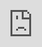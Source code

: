 ```yaml
---
layout: post
date:   2019-04-04
image: "/puerto_rico_now/images/decision_model/pixel_gif.gif"
title:  "Mapping Municipalities at Risk in Puerto Rico"
author: "Pauline Claramunt, Madeline Entrikin, Catlin Bone, and Tyrene Calvesbert"
---
```


  
>In September 20th in 2017 Hurricane María led to “the biggest failure of American disaster response since Hurricane Katrina struck New Orleans and the Gulf Coast in 2005.” -Daniel Farber (2018) 

![Puerto Rico](/puerto_rico_now/images/decision_model/pixel_gif.gif)
Data Source: Aerial Image ESRI 2017
&nbsp;

<p>
Last September on 2017, Puerto Rico was hit by a category 4 hurricane leaving unprecedented devastation, revealing a deeper crisis, not only economical but highlighting a combination of factors from the physical, social and spatial vulnerabilities that place Puerto Ricans in constant climate risk.The island of Puerto Rico measures 100 x 35 miles approximately with a population that rounds to 3.3 million in 2017 all which experienced a full black-out for months due to wiping out of the central infrastructure be it electrical, water, telecommunications or transportation. Also, the death toll product after the hurricane extended to thousands, public schools have closed, health administration has decreased, and the lack of emergency preparedness and limited resources are constantly threatening local capacity from communities to institutions to respond swiftly. Moreover, Puerto Rico suffered from a lack of effective and immediate response to this catastrophe, with shared responsibilities from the Central Puerto Rican government to the Federal government along with the disparate deployment of the Federal Emergency Management Agency (FEMA) when compared with past events.  This catastrophe starts shifting from a natural one to human-made disaster marking the pertinence of investigating and mapping municipalities at risk.
</p>

**By cross-referencing physical and social vulnerability the project highlights what are the areas at most risk in the event of another hurricane?**


<div class="iframe-column">
  <iframe src="https://cdn.knightlab.com/libs/juxtapose/latest/embed/index.html?uid=bbabcf06-9213-11e9-b9b8-0edaf8f81e27" style="position:absolute;top:0;left:0;width:100%;height:100%;" frameborder="0"></iframe>
</div>
<p><em>Source:Banco de Municipio 2017 </em>
&nbsp;
Hurricane María also resurfaced an economic crisis and population loss that has been building up since 2006 as seen in the line-graphs.Before the hurricane,  Puerto Rico was experiencing decades of economic constraints at multiple levels that lead the island default multiple times creating  a debt load of $74 billion dollars-- systematically crunchy livelihood opportunities. Now the crippling territory is forced to deal simultaneously with the so-called public debt and the reconstruction of the country.   
</p>

<div class="iframe-column">
  <iframe src="https://cdn.knightlab.com/libs/juxtapose/latest/embed/index.html?uid=9e7be2dc-9212-11e9-b9b8-0edaf8f81e27" style="position:absolute;top:0;left:0;width:100%;height:100%;" frameborder="0"></iframe>
</div>
<p><em>Source:Banco de Municipio 2017 </em>
&nbsp;
  
Given that Puerto Rico is under a tight scenario by having a Lack of economic development Financial debt, Unprecedented disaster recovery process, Fiscal reconstruction and Financial debt the project explore the same question but at the municipality level. In order to have a better idea of the Island and to further understand the geography that we explored is important to highlight that Puerto Rico has Seventy-eight municipalities with various geographical conditions, from coastal to inland including Culebra and Vieques that are separate Islands. Therefore it is difficult to create a baseline for comparison since they vary not only in territory extension but also have diverse socio-economic conditions. 
</p>

**What municipalities in Puerto Rico are at most risk in the event of another hurricane?**
&nbsp;
<p>
Municipalities are a Second layer governance, and are subjected to “state”, and Federal laws of United States. In order to have a better idea of the Island and to further understand the geography that we explored is important to highlight that Puerto Rico has Seventy-eight municipalities with various geographical conditions, from coastal to inland including Culebra and Vieques that are separate Islands. Therefore it is difficult to create a baseline for comparison since they vary not only in territory extension but also have diverse socio-economic conditions. Yet, municipalities as localities, have become important arenas for decision-making, their role has had a pendulum effect during Puerto Rico's planning and management of the urban fabric marking their importance as a study unit.
</p>

&nbsp;
![Puerto Rico](/puerto_rico_now/images/decision_model/PRMAP_path.jpg)
Source: Puerto Rico municipal map, 2018 by authors of the post. Red line is the path of Hurricane Maria’s eye, NOA.
&nbsp;

<p>
Given the federal and island government’s inadequate response and the importance of municipalities in addressing local emergencies the project explores the physical and social vulnerability at the municipality level. In order to have a better idea of the Island and to further understand the geography and its municipalities is important to highlight that the  seventy-eight municipalities have various geographical conditions, from coastal to inland and from rural to urban areas in addition to having  two separate municipal-islands Culebra and Vieques. Therefore using municipalities as a unit of study has constraints and difficult the creation of a baseline for comparing all municipalities at once since they vary not only in territory extension but also have diverse socio-economic conditions. However, acknowledging that municipalities are the second layer of governance (reflecting to an extent the central one) and at the same time are subjected to the “State” and Federal laws of the United States also marks a reason to study them. Yet, municipalities as localities, have become important arenas for decision-making, their role has had a pendulum effect during Puerto Rico's planning and management of the urban fabric marking their importance as a departing point to look at.
</p>

**Due to the enormous importance of municipalities to the ability of communities to survive disasters, by cross-referencing physical and social vulnerability, the project highlights what are the areas (Municipalities) at most risk in the event of another hurricane**

>"Disasters are sometimes considered external shocks, but disaster risk results from the complex interaction between development processes that generate conditions of exposure, vulnerability and hazard. Disaster risk is therefore considered as the combination of the severity and frequency of a hazard, the numbers of people and assets exposed to the hazard, and their vulnerability to damage."(UNISDR, 2015a)

&nbsp;
![Puerto Rico](/puerto_rico_now/images/decision_model/SOS_PR.jpg)
Source: Local pres - Humacao, Las María. 2017
&nbsp;

**What municipalities in Puerto Rico are at most risk in the event of another hurricane?
MAPPING MUNICIPALITIES AT RISK IN PUERTO RICO**

<p>
This project develops a decision model based utilizing *social* and *physical* vulnerability metrics that are first mapped individually and afterwards added into one final model to render a digital map showing a higher risk for municipalities together with other possible impact in their capacity to recover in the event of another hurricane. By acknowledging the definition of disaster risk , which is expressed as the likelihood of loss of life, injury or destruction and damage from a disaster in a given period of time (UNISDR, 2015.) This project incorporates social vulnerability aspects including sensitivity and adaptive capacity of communities, along with physical vulnerability including exposure to hazards as landslides and flooding, some which are still an ongoing impact of Hurricane María.
</p>

![Puerto Rico](/puerto_rico_now/images/decision_model/Risk_Muni_v3.jpg)
&nbsp;

**Mapping Social Vulnerability at a Municipal level**

&nbsp;
<img src="/puerto_rico_now/images/decision_model/social_vulnerability_GIF.gif" class="full-img">
&nbsp;
Data Source: Banco de Municipio, 2017 and US Census 2017.
&nbsp;
&nbsp;
<p>
The social vulnerability indicators will be based on demographic and socioeconomic factors, including the change in populations related to migration post Hurricanes. 
</p>
&nbsp;

**Mapping Physical Vulnerability at a Municipal level**
&nbsp;
<img src="/puerto_rico_now/images/decision_model/unweighted_physical.jpg" class="full-img">
&nbsp;
Data Source: FEMA 2017
&nbsp;
&nbsp;
<p>
The Physical vulnerability considers environmental conditions and registered impacts on the housing stock retrieved by using FEMA’s Individual assistance information and existing datasets from the build environment. The analysis considers “municipios” as a primary unit given the recopilated information is quantified at this level of governance. An existent social vulnerability index (SVI) for Puerto Rico developed in 2017 was revised, but as it is based on census tracts is not transferable to our study. This difference between census tracts and municipios is relevant because municipios are in charge until this moment of implementing and coordinating local acton plans also marking the as key players in the provision of services and resilience efforts for the communities. 
</p>

**Identifying municipalities that are at most risk in the event of another climate event**

&nbsp;
<img src="/puerto_rico_now/images/decision_model/final_combined_gif.gif" class="full-img">
&nbsp;
Data Source: Data Source: Banco de Municipio, 2017,  US Census 2017, FEMA 2017.
&nbsp;
&nbsp;


<p>
After identifying and mapping physical and social vulnerability indicators that further inform the current status of municipalities in Puerto Rico, the project performs a decision model that combines these two approaches by visualizing municipalities that are at most risk and vulnerable in the case of another climate event. The decision model shows three alternatives to identify municipalities at risk, first prioritizing social vulnerability, second prioritizing physical vulnerability and finally an unweighted map in which both physical and social indicators have the same weight. 
</p>
&nbsp;

&nbsp;
![Puerto Rico](/puerto_rico_now/images/decision_model/PRMAP.jpg)
Source: Decision model results
&nbsp;

<p>
The results of the analysis of Social and Physical vulnerability at a municipal level throughout a combined layer decision model marks that the municipalities of Yabucoa, Canóvanas, Comerío, Utuado, Juncos, and Naguabo are consistently ranking high scores. The scores suggest that significant conditions of vulnerability are in place signaling their risk to be able to recover at the moment and in future climate events. These identified municipalities could serve as case studies for further research and a starting point for any program or effort that offers extra aid or support that will come in the future. By identifying these five municipalities it can be argued that all the geographic conditions found in Puerto Rico are at stake since these five municipalities are from either the inner central mountainous region, coastal part or at the urban denser peripheries.
&nbsp;
In general Hurricane Maria revealed that the mitigation plans against hazards in Puerto Rico are not uniform, which makes it difficult for some of the municipalities to request and receive funds to finance the projects that could place them in a better position in regard of managing future emergencies. The mitigation plan is a document generated by the municipal government of Puerto Rico. Out of the five municipalities three (Utuado, Yabucoa and Comerío) have already been chosen by Puerto Rico’s Planning Board to provide support in reviewing and updating their mitigation plans (Alvarado,2019).
</p>

**Snapshots to municipalities**
&nbsp;

<p float="left">
  <img src="/puerto_rico_now/images/decision_model/Yabucoa.gif" width="420" />
  <img src="/puerto_rico_now/images/decision_model/Yabucoa.jpg" width="220" /> 
</p> 

<p align="left">
September 20. 6:15 a.m. It is the official time in which hurricane Maria, category 4 on the Saffir-Simpson scale, enters through Yabucoa. This is a southeastern town with ten barrios: Aguacate, Calabaza, Camino Nuevo, Guayabota, Jácana, Juan Marín, Limones, Playa, Pueblo, and Tejas. This area is known for its farmers and agricultural lands-- mostly produces plantains all heavily affected by the storm(3,000 to 4,000 acres of plantains were destroyed.)
&nbsp;
&nbsp;
[Read more about Yabucoa after María](https://www.usatoday.com/story/news/2018/03/11/yabucoa-puerto-rico-ground-zero-hurricane-maria-long-road-ahead-recovery/393118002/) 
</p>

&nbsp;
<p float="left">
  <img src="/puerto_rico_now/images/decision_model/canovanas_gif.gif" width="420" /> 
  <img src="/puerto_rico_now/images/decision_model/Canovanas.jpg" width="220" />
&nbsp;
</p>

<p align="left">
Canóvanas is located in the northeastern region including six barrios; Canóvanas
Canóvanas barrio-pueblo, Cubuy, Hato Puerco, Lomas, and Torrecilla Alta. Since 2004, and based on law 1-2001,  19 communities in Canóvanaswere designated as Special Communities  (Comunidades especiales) in Puerto Rico to address high levels of poverty and lack of resources and opportunities.Floods are typical during the storm season, between June and November. Most flat areas are subject to occasional flooding and flood-prone alluvial valley of the Río Grande de Loíza and its main tributaries, the Río Canóvanas and Río Canovanillas.
&nbsp;
According to local news and FEMA Canóvanas has the third-worst housing damages on the island, And yet, it is one of the towns with the largest number of housing units with unattended needs, according to municipal documents.
&nbsp;
[Read more about Canóvanas after María](https://www.nbcnews.com/storyline/puerto-rico-crisis/year-after-hurricane-maria-puerto-ricans-rebuild-amid-setbacks-n907086) 
[and more](http://www.cdbg-dr.pr.gov/wp-content/uploads/ponencias/2018-03-13_Ponencia_Mun.%20Canovanas-Enmendada.pdf) 
</p>

<p float="left">
  <img src="/puerto_rico_now/images/decision_model/Comeri0.gif" width="420" /> 
  <img src="/puerto_rico_now/images/decision_model/Comerio.jpg" width="220" />
&nbsp;
</p>

<p align="left">
Comerío is located in the center-eastern region of the island and know for it closeness to the Río La Plata and by it mountainous region bot condition became a natural hazard since the river swelled by more than 60 feet causing inundation and landslides.
&nbsp;
[Read more about Comerío after María](https://www.eenews.net/special_reports/in_the_dark/stories/1060078077) 
[and more](https://www.washingtonpost.com/national/exodus-from-puerto-rico-grows-as-island-struggles-to-rebound-from-hurricane-maria/2018/03/06/b2fcb996-16c3-11e8-92c9-376b4fe57ff7_story.html?noredirect=on&utm_term=.8681bea87ae3) 
[and more](https://www.nytimes.com/2018/03/20/opinion/hurricane-maria-puerto-rico.html) 
[VIDEO](https://www.youtube.com/watch?v=bHiPniuNFmw) 
</p> 

<p float="left">
  <img src="/puerto_rico_now/images/decision_model/Utuad0.gif" width="420" />
  <img src="/puerto_rico_now/images/decision_model/Utuado.jpg" width="220" />
</p>
<p align="left">
Utuado is located in the central mountainous region of the island known as La Cordillera Central provoking massive landslides and downed trees that blocked the accessibility for the whole town for weeks. Utuado is also under a critical situation not only by nature but also because man made hazards as the  unmaintained the reservoirs of Dos Bocas has not been cleaned in decades hindering it capacity to retain water. Almost everything got washed out or covered with dirt when the combination of storm rain, full reservoir and destruction went out of control for the rural communities.
&nbsp;
[Read more about Utuado after María- VIDEO-](https://www.youtube.com/watch?v=6f4fkAzTNTg) 
[VIDEO](https://www.youtube.com/watch?v=QorYhlj_oaA) 
[VIDEO](https://www.youtube.com/watch?v=sXAio4AcoYU) 
</p>
                       
<p float="left">
  <img src="/puerto_rico_now/images/decision_model/Juncos.gif" width="420" />
  <img src="/puerto_rico_now/images/decision_model/Juncos.jpg" width="220" /> 
</p>

<p align="left">
Juncos is located in the eastern central region of the island, including ten barrios: Caimito,
Ceiba Norte, Ceiba Sur, Gurabo Abajo, Gurabo Arriba, Juncos barrio-pueblo, Lirios, Mamey
Valenciano Abajo, and Valenciano Arriba. Since 2004, and based on law 1-2001,  8 communities in Juncos were designated as Special Communities  (Comunidades especiales) in Puerto Rico to address high levels of poverty and lack of resources and opportunities; Flores, Santana 1 in Ceiba Norte, Canta Gallo, El Caracol, La Cuesta, Sector El Mangó, La Hormiga, Lirios Dorados, Hoyo Hondo
Rosalía, Sector El Mangó. Juncos was declared a disaster area by the passage of Irma and María aggravated the situation to worst conditions since it  triggered numerous landslides. Juncos reported more than 1,000 people without roofs. At the same time this town reported problems of access to drinking water, gasoline, diesel and electricity, affected by landslides, floods and the fall of a large part of the power line that keeps almost 50 percent of its residents without electricity.

Based on local news the most affected sectors of Juncos were; La Placita, La Coroza, Mamey, Jacaranda, Mango (sectors Campo Alegre and Rosalia), Valenciano Arriba and Valenciano Abajo, as well as highways PR-198, PR-183, PR-185 and PR-919.

&nbsp;
[Read more about Juncos after María](https://www.primerahora.com/noticias/gobierno-politica/nota/porjuncostambienpasoelhuracan-1251637/) 
[and more](https://www.washingtonpost.com/national/hot-isolated-and-running-out-of-supplies-parts-of-puerto-rico-near-desperation/2017/09/24/7f3bcc78-a139-11e7-b14f-f41773cd5a14_story.html?utm_term=.4a4befd8694c) 
[and more](https://huracanmaria.elnuevodia.com/2017/municipio/juncos/) 
</p>

<p float="left">
  <img src="/puerto_rico_now/images/decision_model/Naguab0.gif" width="420" /> 
  <img src="/puerto_rico_now/images/decision_model/Naguabo.jpg" width="220" />
</p>

<p align="left">
Naguabo is located in the southeast region of Puerto Rico.Since 2004, and based on law 1-2001,  9 barrios in  Naguabo were designated as Special Communities  (Comunidades especiales) in Puerto Rico to address high levels of poverty and lack of resources and opportunities; Relámpago, Río barrio, Santiago y Lima barrio, Daguao barrio, La Florida, Casco Urbano in barrio-pueblo, Húcares, Maizales, and Río Blanco. This town is known for it closesness  to the tropical forest El Yunque to the extent that the town known as “El Pueblo de los Enchumbaos” in eglish “The Town of the Drenched Ones”  given the amount of rivers and streams it contains, in addition to the amount of rain it receives constantly
&nbsp;
[Read more about Naguabo after María](https://www.washingtonpost.com/graphics/2018/national/a-year-after-hurricane-maria-a-puerto-rican-town-is-still-in-upheaval/?utm_term=.52c1f4084354) 
</p>

>The results of the analysis of Social and Physical vulnerability at a municipal level throughout a combined layer decision model marks that the municipalities of Yabucoa, Canóvanas, Comerío, Utuado, Juncos, and Naguabo are consistently high scored. These findings suggest that significant condition of risk are in place which requires immediate attention.

**References**
<p>
El Nuevo Día (2016, September 21) Colapso total del sistema de la AEE en Puerto Rico. Accessed September 22, 2016.

https://www.nesdis.noaa.gov/content/noaa-satellite-imagery-hurricane-jose-and-maria

Farber, D. A. (2018). Response and Recovery after Maria: Lessons for Disaster Law and Policy.
Retrieved from https://papers.ssrn.com/abstract=3174466

Acevedo, N. (2018, September 18). A year after Hurricane Maria, Puerto Ricans rebuild amid setbacks. A Year after Hurricane Maria, Puerto RIcans Rebuild amid Setbacks. Retrieved from https://www.nbcnews.com/storyline/puerto-rico-crisis/year-after-hurricane-maria-puerto-ricans-rebuild-amid-setbacks-n907086

Alvarado León, G. (2019, June 2). Los municipios actualizan sus planes de mitigación. El Nuevo Dia. Retrieved from https://www.elnuevodia.com/noticias/locales/nota/losmunicipiosactualizansusplanesdemitigacion-2497113/

Bauzá, N. (2017, September 28). La comunidad en Punta Santiago sobrevive unida. El Nuevo Dia. Retrieved from https://www.elnuevodia.com/noticias/locales/nota/lacomunidadenpuntasantiagosobreviveunida-2361115/

Instituto de Estadísticas crea sección para facilitar datos sobre huracán María. (2017, October 5). Retrieved June 27, 2019, from Mi Puerto Rico Verde website: https://www.miprv.com/instituto-de-estadisticas-crea-seccion-para-facilitar-datos-sobre-huracan-maria/
</p>

